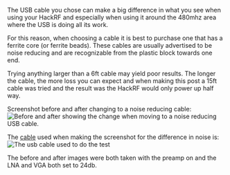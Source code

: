 The USB cable you chose can make a big difference in what you see when using your HackRF and especially when using it around the 480mhz area where the USB is doing all its work.

For this reason, when choosing a cable it is best to purchase one that has a ferrite core (or ferrite beads).  These cables are usually advertised to be noise reducing and are recognizable from the plastic block towards one end.

Trying anything larger than a 6ft cable may yield poor results.  The longer the cable, the more loss you can expect and when making this post a 15ft cable was tried and the result was the HackRF would only power up half way.

Screenshot before and after changing to a noise reducing cable:
![Before and after showing the change when moving to a noise reducing USB cable.](http://i.imgur.com/e64LASK.jpg)

The [cable](http://www.amazon.com/gp/product/B00A99BR90/ref=oh_aui_detailpage_o02_s00?ie=UTF8&psc=1) used when making the screenshot for the difference in noise is:
![The usb cable used to do the test](http://ecx.images-amazon.com/images/I/41IC6LT3aCL.jpg)

The before and after images were both taken with the preamp on and the LNA and VGA both set to 24db.